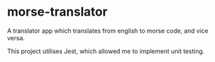 # morse-translator

A translator app which translates from english to morse code, and vice versa.

This project utilises Jest, which allowed me to implement unit testing.
